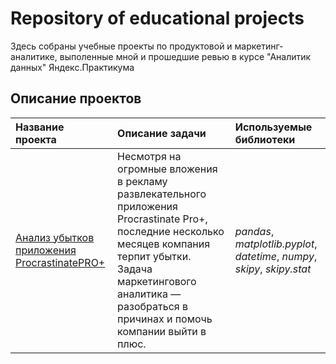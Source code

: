 # Repository of educational projects

Здесь собраны учебные проекты по продуктовой и маркетинг-аналитике, выполенные мной и прошедшие ревью в курсе "Аналитик данных" Яндекс.Практикума

## Описание проектов

| Название проекта | Описание задачи | Используемые библиотеки | 
| :---------------------- | :---------------------- | :---------------------- |
| [Анализ убытков приложения ProcrastinatePRO+]([https://github.com/altovivan/Analytics_project/blob/master/yandex_praktikum_projects/AB_test/ab_test.ipynb]) |Несмотря на огромные вложения в рекламу развлекательного приложения Procrastinate Pro+, последние несколько месяцев компания терпит убытки. Задача маркетингового аналитика — разобраться в причинах и помочь компании выйти в плюс. | *pandas*, *matplotlib.pyplot*, *datetime*, *numpy*, *skipy*, *skipy.stat*
